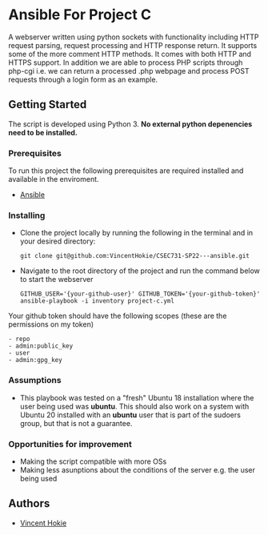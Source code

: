 # Ansible For Project C

A webserver written using python sockets with functionality including HTTP request parsing, request processing and HTTP response return. It supports some of the more comment HTTP methods. It comes with both HTTP and HTTPS support. In addition we are able to process PHP scripts through php-cgi i.e. we can return a processed .php webpage and process POST requests through a login form as an example.

## Getting Started

The script is developed using Python 3. **No external python depenencies need to be installed.**

### Prerequisites

To run this project the following prerequisites are required installed and available in the enviroment.
- [Ansible](https://docs.ansible.com/ansible/latest/installation_guide/intro_installation.html)

### Installing

- Clone the project locally by running the following in the terminal and in your desired directory:

  `git clone git@github.com:VincentHokie/CSEC731-SP22---ansible.git`

- Navigate to the root directory of the project and run the command below to start the webserver

  `GITHUB_USER='{your-github-user}' GITHUB_TOKEN='{your-github-token}' ansible-playbook -i inventory project-c.yml`

Your github token should have the following scopes (these are the permissions on my token)

```
- repo
- admin:public_key
- user
- admin:gpg_key
```

### Assumptions

- This playbook was tested on a "fresh" Ubuntu 18 installation where the user being used was **ubuntu**. This should also work on a system with Ubuntu 20 installed with an **ubuntu** user that is part of the sudoers group, but that is not a guarantee.

### Opportunities for improvement

- Making the script compatible with more OSs
- Making less asunptions about the conditions of the server e.g. the user being used

## Authors

* [Vincent Hokie](https://github.com/VincentHokie)
